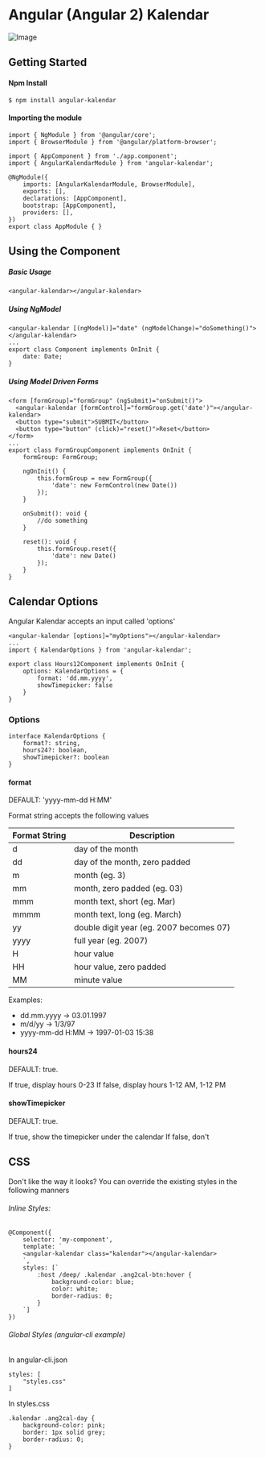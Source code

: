 # Angular (Angular 2) Kalendar
![Image](http://i.imgur.com/6Gzwryk.png)

## Getting Started

#### Npm Install

```
$ npm install angular-kalendar
```

#### Importing the module


```
import { NgModule } from '@angular/core';
import { BrowserModule } from '@angular/platform-browser';

import { AppComponent } from './app.component';
import { AngularKalendarModule } from 'angular-kalendar';

@NgModule({
    imports: [AngularKalendarModule, BrowserModule],
    exports: [],
    declarations: [AppComponent],
    bootstrap: [AppComponent],
    providers: [],
})
export class AppModule { }
```

## Using the Component
##### Basic Usage

```
<angular-kalendar></angular-kalendar>
```
##### Using NgModel

```
<angular-kalendar [(ngModel)]="date" (ngModelChange)="doSomething()"></angular-kalendar>
...
export class Component implements OnInit {
    date: Date;
}
```
##### Using Model Driven Forms

```
<form [formGroup]="formGroup" (ngSubmit)="onSubmit()">
  <angular-kalendar [formControl]="formGroup.get('date')"></angular-kalendar>
  <button type="submit">SUBMIT</button>
  <button type="button" (click)="reset()">Reset</button>
</form>
...
export class FormGroupComponent implements OnInit {
    formGroup: FormGroup;

    ngOnInit() { 
        this.formGroup = new FormGroup({
            'date': new FormControl(new Date())
        });
    }

    onSubmit(): void {
		//do something
    }

    reset(): void {
        this.formGroup.reset({
            'date': new Date()
        });
    }
}
```
## Calendar Options
Angular Kalendar accepts an input called 'options'
```
<angular-kalendar [options]="myOptions"></angular-kalendar>
...
import { KalendarOptions } from 'angular-kalendar';

export class Hours12Component implements OnInit {
    options: KalendarOptions = {
        format: 'dd.mm.yyyy',
        showTimepicker: false
    }
}
```
### Options
```
interface KalendarOptions {
    format?: string,
    hours24?: boolean,
    showTimepicker?: boolean
}
```
#### format
DEFAULT: 'yyyy-mm-dd H:MM'

Format string accepts the following values

| Format String | Description |
|---------------|-------------|
| d | day of the month|
|dd | day of the month, zero padded|
| m | month (eg. 3)|
| mm | month, zero padded (eg. 03)|
| mmm | month text, short  (eg. Mar)|
| mmmm | month text, long (eg. March) |
|yy | double digit year (eg. 2007 becomes 07)|
|yyyy|full year (eg. 2007)|
|H|hour value|
|HH| hour value, zero padded|
|MM| minute value|
Examples:
* dd.mm.yyyy -> 03.01.1997
* m/d/yy -> 1/3/97
* yyyy-mm-dd H:MM -> 1997-01-03 15:38

#### hours24
DEFAULT: true.

If true, display hours 0-23
If false, display hours 1-12 AM, 1-12 PM

#### showTimepicker
DEFAULT: true.

If true, show the timepicker under the calendar
If false, don't



## CSS
Don't like the way it looks? You can override the existing styles in the following manners

###### Inline Styles:
```
@Component({
    selector: 'my-component',
    template: `
    <angular-kalendar class="kalendar"></angular-kalendar>
    `,
    styles: [`
        :host /deep/ .kalendar .ang2cal-btn:hover {
            background-color: blue;
            color: white;
            border-radius: 0;
        }
    `]
})
```
###### Global Styles (angular-cli example)
In angular-cli.json
```
styles: [
	"styles.css"
]
```
In styles.css
```
.kalendar .ang2cal-day {
	background-color: pink;
    border: 1px solid grey;
    border-radius: 0;
}
```

